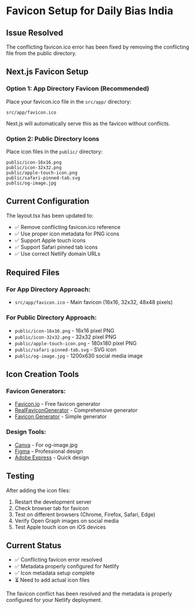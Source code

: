 # Favicon Setup for Daily Bias India

## Issue Resolved
The conflicting favicon.ico error has been fixed by removing the conflicting file from the public directory.

## Next.js Favicon Setup

### **Option 1: App Directory Favicon (Recommended)**
Place your favicon.ico file in the `src/app/` directory:
```
src/app/favicon.ico
```

Next.js will automatically serve this as the favicon without conflicts.

### **Option 2: Public Directory Icons**
Place icon files in the `public/` directory:
```
public/icon-16x16.png
public/icon-32x32.png
public/apple-touch-icon.png
public/safari-pinned-tab.svg
public/og-image.jpg
```

## Current Configuration

The layout.tsx has been updated to:
- ✅ Remove conflicting favicon.ico reference
- ✅ Use proper icon metadata for PNG icons
- ✅ Support Apple touch icons
- ✅ Support Safari pinned tab icons
- ✅ Use correct Netlify domain URLs

## Required Files

### **For App Directory Approach:**
- `src/app/favicon.ico` - Main favicon (16x16, 32x32, 48x48 pixels)

### **For Public Directory Approach:**
- `public/icon-16x16.png` - 16x16 pixel PNG
- `public/icon-32x32.png` - 32x32 pixel PNG
- `public/apple-touch-icon.png` - 180x180 pixel PNG
- `public/safari-pinned-tab.svg` - SVG icon
- `public/og-image.jpg` - 1200x630 social media image

## Icon Creation Tools

### **Favicon Generators:**
- [Favicon.io](https://favicon.io/) - Free favicon generator
- [RealFaviconGenerator](https://realfavicongenerator.net/) - Comprehensive generator
- [Favicon Generator](https://www.favicon-generator.org/) - Simple generator

### **Design Tools:**
- [Canva](https://canva.com/) - For og-image.jpg
- [Figma](https://figma.com/) - Professional design
- [Adobe Express](https://express.adobe.com/) - Quick design

## Testing

After adding the icon files:
1. Restart the development server
2. Check browser tab for favicon
3. Test on different browsers (Chrome, Firefox, Safari, Edge)
4. Verify Open Graph images on social media
5. Test Apple touch icon on iOS devices

## Current Status

- ✅ Conflicting favicon error resolved
- ✅ Metadata properly configured for Netlify
- ✅ Icon metadata setup complete
- ⏳ Need to add actual icon files

The favicon conflict has been resolved and the metadata is properly configured for your Netlify deployment.

